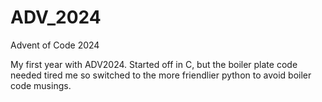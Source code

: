 # ADV_2024
Advent of Code 2024

My first year with ADV2024. Started off in C, but the boiler plate code needed tired me so switched to the more friendlier python to avoid boiler code musings.
